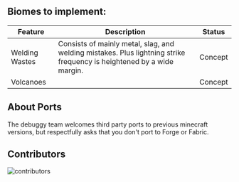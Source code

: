 ## Biomes to implement:
| **Feature**    | **Description**                                                                                                       | **Status** |
|----------------|-----------------------------------------------------------------------------------------------------------------------|------------|
| Welding Wastes | Consists of mainly metal, slag, and welding mistakes. Plus lightning strike frequency is heightened by a wide margin. | Concept    |
| Volcanoes      |                                                                                                                       | Concept    |

## About Ports
The debuggy team welcomes third party ports to previous minecraft versions, but respectfully asks that you don't port to Forge or Fabric.

## Contributors
![contributors](https://contrib.rocks/image?repo=DebuggyTeam/wonders)
